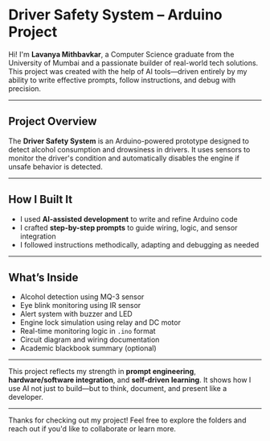#  Driver Safety System – Arduino Project

Hi! I'm **Lavanya Mithbavkar**, a Computer Science graduate from the University of Mumbai and a passionate builder of real-world tech solutions. This project was created with the help of AI tools—driven entirely by my ability to write effective prompts, follow instructions, and debug with precision.

---

##  Project Overview

The **Driver Safety System** is an Arduino-powered prototype designed to detect alcohol consumption and drowsiness in drivers. It uses sensors to monitor the driver's condition and automatically disables the engine if unsafe behavior is detected.

---

##  How I Built It

- I used **AI-assisted development** to write and refine Arduino code  
- I crafted **step-by-step prompts** to guide wiring, logic, and sensor integration  
- I followed instructions methodically, adapting and debugging as needed  

---

##  What’s Inside

- Alcohol detection using MQ-3 sensor  
- Eye blink monitoring using IR sensor  
- Alert system with buzzer and LED  
- Engine lock simulation using relay and DC motor  
- Real-time monitoring logic in `.ino` format  
- Circuit diagram and wiring documentation  
- Academic blackbook summary (optional)

---

This project reflects my strength in **prompt engineering**, **hardware/software integration**, and **self-driven learning**. It shows how I use AI not just to build—but to think, document, and present like a developer.

---

Thanks for checking out my project! Feel free to explore the folders and reach out if you'd like to collaborate or learn more.
